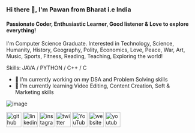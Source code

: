 ### Hi there 👋, I'm Pawan from Bharat i.e India
#### Passionate Coder, Enthusiastic Learner, Good listener & Love to explore everything! 
I'm Computer Science Graduate. Interested in Technology, Science, Humanity, History, Geography, Polity, Economics, Love, Peace, War, Art, Music, Sports, Fitness, Reading, Teaching, Exploring the world!

Skills: JAVA / PYTHON / C++ / C 

- 🔭 I’m currently working on my DSA and Problem Solving skills 
- 🌱 I’m currently learning Video Editing, Content Creation, Soft & Marketing skills 






![image](https://user-images.githubusercontent.com/47448422/172899210-8dbe3aeb-308d-428b-a93b-29e7408da30e.png)

[<img src='https://cdn.jsdelivr.net/npm/simple-icons@3.0.1/icons/github.svg' alt='github' height='40'>](https://github.com/pawansingh10)  [<img src='https://cdn.jsdelivr.net/npm/simple-icons@3.0.1/icons/linkedin.svg' alt='linkedin' height='40'>](https://www.linkedin.com/in/joyfoundation/)  [<img src='https://cdn.jsdelivr.net/npm/simple-icons@3.0.1/icons/instagram.svg' alt='instagram' height='40'>](https://www.instagram.com/joyfoundation/)  [<img src='https://cdn.jsdelivr.net/npm/simple-icons@3.0.1/icons/twitter.svg' alt='twitter' height='40'>](https://twitter.com/joyfoundation)  [<img src='https://cdn.jsdelivr.net/npm/simple-icons@3.0.1/icons/youtube.svg' alt='YouTube' height='40'>](https://www.youtube.com/channel/JoyFoundation)  [<img src='https://cdn.jsdelivr.net/npm/simple-icons@3.0.1/icons/icloud.svg' alt='website' height='40'>](Joyfoudation.org)  [<img src='https://cdn.jsdelivr.net/npm/simple-icons@3.0.1/icons/youtube.svg' alt='youtube' height='40'>](youtube.com)  




